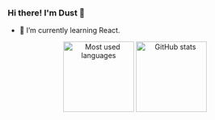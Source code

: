 ### Hi there! I'm Dust 👋

<!--
**DustinFader/DustinFader** is a ✨ _special_ ✨ repository because its `README.md` (this file) appears on your GitHub profile.

Here are some ideas to get you started:-->

<!--- 🔭 I’m currently working on -->
- 🌱 I’m currently learning React.
<!--- 👯 I’m looking to collaborate on ...
- 🤔 I’m looking for help with ...
- 💬 Ask me about ...
- 📫 How to reach me: ...
- ⚡ Fun fact: -->
<p align="center">
  <img height="140" src="https://github-readme-stats.vercel.app/api/top-langs/?username=DustinFader&layout=compact&hide=makefile&theme=nord" alt="Most used languages" />
  <img height="140" src="https://github-readme-stats.vercel.app/api?username=DustinFader&show_icons=true&count_private=true&hide=stars,prs&theme=nord" alt="GitHub stats" />
</p>
